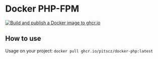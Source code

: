 # Docker PHP-FPM

[![Build and publish a Docker image to ghcr.io](https://github.com/PiTScz/docker-php/actions/workflows/docker-image-publish.yml/badge.svg)](https://github.com/PiTScz/docker-php/actions/workflows/docker-image-publish.yml)

## How to use

Usage on your project: `docker pull ghcr.io/pitscz/docker-php:latest`
